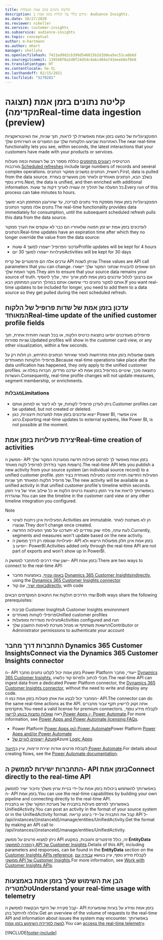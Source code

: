 ```yaml
---
title: קליטת נתונים בזמן אמת ומגבלות
description: מידע כללי על יכולות בזמן אמת ב- Audience Insights.
ms.date: 10/27/2020
ms.reviewer: nikeller
ms.service: customer-insights
ms.subservice: audience-insights
ms.topic: conceptual
author: m-hartmann
ms.author: mhart
manager: shellyha
ms.openlocfilehash: 7421ed9d2cb399d546815b2d1b0ea5ec51ca6b6d
ms.sourcegitcommit: 139548f8a2d0f24d54c4a6c404a743eeeb8ef8e0
ms.translationtype: HT
ms.contentlocale: he-IL
ms.lasthandoff: 02/15/2021
ms.locfileid: "5270281"
---
```

# <a name="real-time-data-ingestion-preview"></a><span data-ttu-id="1d55d-103">קליטת נתונים בזמן אמת (תצוגה מקדימה)</span><span class="sxs-lookup"><span data-stu-id="1d55d-103">Real-time data ingestion (preview)</span></span>

<span data-ttu-id="1d55d-104">הפונקציונליות של כמעט בזמן אמת מאפשרת לך לראות, תוך שניות, את האינטראקציות האחרונות שביצעו הלקוחות שלך עם המוצרים או השירותים שלך.</span><span class="sxs-lookup"><span data-stu-id="1d55d-104">The near real-time functionality lets you see, within seconds, the latest interactions that your customers have made with your products or services.</span></span>

<span data-ttu-id="1d55d-105">הכרטיסיה [רענונים מתוזמנים](system.md#schedule-tab) כוללת מספר רב של רשומות וכמה פעולות מורכבות.</span><span class="sxs-lookup"><span data-stu-id="1d55d-105">[Scheduled refreshes](system.md#schedule-tab) include large numbers of records and several complex operations.</span></span> <span data-ttu-id="1d55d-106">ראשית, הנתונים נמשכים ממקור הנתונים.</span><span class="sxs-lookup"><span data-stu-id="1d55d-106">First, data is pulled from the data source.</span></span> <span data-ttu-id="1d55d-107">בשלב הבא, הנתונים מאוחדים ולאחר מכן מועשרים בעזרת מידע נוסף.</span><span class="sxs-lookup"><span data-stu-id="1d55d-107">Next, the data is unified, and then enriched with additional information.</span></span> <span data-ttu-id="1d55d-108">כל הפעלה של תהליך זה עשויה לארוך דקות עד שעות.</span><span class="sxs-lookup"><span data-stu-id="1d55d-108">Every run of this process can take minutes to hours.</span></span>

<span data-ttu-id="1d55d-109">הפונקציונליות בזמן אמת מספקת מיד נתונים לצריכה, עד שהרענון המתוזמן הבא ימשוך נתונים אלה ממקור הנתונים.</span><span class="sxs-lookup"><span data-stu-id="1d55d-109">The real-time functionality provides data immediately for consumption, until the subsequent scheduled refresh pulls this data from the data source.</span></span>

<span data-ttu-id="1d55d-110">לעדכונים בזמן אמת יש זמן תפוגה שלאחריו הם כבר לא עוקפים את הערך ממקור הנתונים:</span><span class="sxs-lookup"><span data-stu-id="1d55d-110">Real-time updates have an expiration time after which they no longer override the value from the data source:</span></span>

- <span data-ttu-id="1d55d-111">עדכוני הפרופיל יישמרו למשך 4 שעות</span><span class="sxs-lookup"><span data-stu-id="1d55d-111">Profile updates will be kept for 4 hours</span></span>
- <span data-ttu-id="1d55d-112">פעילויות יישמרו למשך 30 יום</span><span class="sxs-lookup"><span data-stu-id="1d55d-112">Activities will be kept for 30 days</span></span>

<span data-ttu-id="1d55d-113">ערכים אלה הם פרמטרים של קרית API שניתן לשנות.</span><span class="sxs-lookup"><span data-stu-id="1d55d-113">These values are API call parameters that you can change.</span></span> <span data-ttu-id="1d55d-114">הם שואפים להבטיח שנתוני המקור שלך יישארו מקור האמת שלך.</span><span class="sxs-lookup"><span data-stu-id="1d55d-114">They aim to ensure that your source data remains your source of truth.</span></span> <span data-ttu-id="1d55d-115">אם ברצונך לכלול עדכונים בזמן אמת לזמן ארוך יותר, עליך להוסיף אותם למקור נתונים כדי שימשכו אותם במהלך הרענון המתוזמן הבא.</span><span class="sxs-lookup"><span data-stu-id="1d55d-115">If you want real-time updates to be included for longer, you need to add them to a data source so they get pulled during the next scheduled refresh.</span></span>

## <a name="real-time-update-of-the-unified-customer-profile-fields"></a><span data-ttu-id="1d55d-116">עדכון בזמן אמת של שדות פרופיל של הלקוח המאוחד</span><span class="sxs-lookup"><span data-stu-id="1d55d-116">Real-time update of the unified customer profile fields</span></span>

<span data-ttu-id="1d55d-117">פרופילים מעודכנים יופיעו בתצוגת כרטיס הלקוח, או בכל תצוגה חזותית אחרת, תוך שניות ספורות.</span><span class="sxs-lookup"><span data-stu-id="1d55d-117">Updated profiles will show in the customer card view, or any other visualization, within a few seconds.</span></span>

<span data-ttu-id="1d55d-118">משום שפעולות בזמן אמת מתרחשות לאחר שאיחוד הנתונים התרחש, הן חלות רק על פרופילי הלקוחות המאוחדים.</span><span class="sxs-lookup"><span data-stu-id="1d55d-118">Because real-time operations take place after the data unification has happened, they only apply to the unified customer profiles.</span></span> <span data-ttu-id="1d55d-119">כתוצאה מכך, שינויים בפרופיל בזמן אמת לא יעדכנו מדדים, חברות בפלח או העשרות.</span><span class="sxs-lookup"><span data-stu-id="1d55d-119">Consequently, real-time profile changes will not update measures, segment membership, or enrichments.</span></span>

### <a name="limitations"></a><span data-ttu-id="1d55d-120">מגבלות</span><span class="sxs-lookup"><span data-stu-id="1d55d-120">Limitations</span></span>

- <span data-ttu-id="1d55d-121">ניתן לעדכן פרופילי לקוחות, אך לא ליצור או למחוק אותם.</span><span class="sxs-lookup"><span data-stu-id="1d55d-121">Customer profiles can be updated, but not created or deleted.</span></span>
- <span data-ttu-id="1d55d-122">ייצוא עדכונים בזמן אמת למערכות חיצוניות, כגון Power BI, אינו אפשרי כרגע.</span><span class="sxs-lookup"><span data-stu-id="1d55d-122">Exporting real-time updates to external systems, like Power BI, is not possible at the moment.</span></span>

## <a name="real-time-creation-of-activities"></a><span data-ttu-id="1d55d-123">יצירת פעילויות בזמן אמת</span><span class="sxs-lookup"><span data-stu-id="1d55d-123">Real-time creation of activities</span></span>

<span data-ttu-id="1d55d-124">ממשק ה- API בזמן אמת מאפשר לך לפרסם פעילות חדשה ממערכת המקור שלך (רשומת מקור בודדת) לפרופיל לקוח מאוחד.</span><span class="sxs-lookup"><span data-stu-id="1d55d-124">The real-time API lets you publish a new activity from your source system (an individual source record) to a unified customer profile.</span></span> <span data-ttu-id="1d55d-125">הפעילות החדשה תהיה זמינה כפעילות מאוחדת בציר הזמן של פרופיל הלקוח המאוחד תוך שניות.</span><span class="sxs-lookup"><span data-stu-id="1d55d-125">The new activity will be available as a unified activity in that unified customer profile's timeline within seconds.</span></span> <span data-ttu-id="1d55d-126">באפשרותך לראות את ציר הזמן בתצוגת כרטיס הלקוח או כל שילוב אחר של ציר הזמן שהגדרת.</span><span class="sxs-lookup"><span data-stu-id="1d55d-126">You can see the timeline in the customer card view or any other timeline integration you configured.</span></span>

> [!NOTE]
>
> - <span data-ttu-id="1d55d-127">הפעילויות אינן ניתנות לשינוי.</span><span class="sxs-lookup"><span data-stu-id="1d55d-127">Activities are immutable.</span></span> <span data-ttu-id="1d55d-128">הן לא משתנות לאחר שנוצרו.</span><span class="sxs-lookup"><span data-stu-id="1d55d-128">They don't change once created.</span></span>
> - <span data-ttu-id="1d55d-129">לעת עתה, פלחי שוק ומדדים לא יתעדכנו על סמך הפעילות החדשה.</span><span class="sxs-lookup"><span data-stu-id="1d55d-129">Currently, segments and measures won't update based on the new activity.</span></span>
> - <span data-ttu-id="1d55d-130">פעילויות שנוספו רק דרך ממשק ה- API בזמן אמת אינן חלק מפעולות הייצוא ולא יופיעו ב- PowerBI.</span><span class="sxs-lookup"><span data-stu-id="1d55d-130">Activities added only through the real-time API are not part of exports and won't show up in PowerBI.</span></span>

<span data-ttu-id="1d55d-131">ישנן שתי דרכים להתחבר לממשק ה- API בזמן אמת:</span><span class="sxs-lookup"><span data-stu-id="1d55d-131">There are two ways to connect to the real-time API:</span></span>

- <span data-ttu-id="1d55d-132">[באופן עקיף](#connect-via-the-dynamics-365-customer-insights-connector), באמצעות מחבר [Dynamics 365 Customer Insights](https://docs.microsoft.com/connectors/customerinsights/)</span><span class="sxs-lookup"><span data-stu-id="1d55d-132">[indirectly](#connect-via-the-dynamics-365-customer-insights-connector), using the [Dynamics 365 Customer Insights connector](https://docs.microsoft.com/connectors/customerinsights/)</span></span>
- <span data-ttu-id="1d55d-133">[באופן ישיר](#connect-directly-to-the-real-time-api), עם קוד</span><span class="sxs-lookup"><span data-stu-id="1d55d-133">[directly](#connect-directly-to-the-real-time-api), with code</span></span>

<span data-ttu-id="1d55d-134">שתי הדרכים חולקות את התנאים המוקדמים הבאים:</span><span class="sxs-lookup"><span data-stu-id="1d55d-134">Both ways share the following prerequisites:</span></span>

- <span data-ttu-id="1d55d-135">סביבת Customer Insights</span><span class="sxs-lookup"><span data-stu-id="1d55d-135">A Customer Insights environment</span></span>
- <span data-ttu-id="1d55d-136">פרופילי לקוחות מאוחדים</span><span class="sxs-lookup"><span data-stu-id="1d55d-136">Unified customer profiles</span></span>
- <span data-ttu-id="1d55d-137">פעילויות מוגדרות ומופעלות</span><span class="sxs-lookup"><span data-stu-id="1d55d-137">Activities configured and run</span></span>
- <span data-ttu-id="1d55d-138">הרשאות משתתף או מנהל מערכת לאימות החשבון שלך</span><span class="sxs-lookup"><span data-stu-id="1d55d-138">Contributor or Administrator permissions to authenticate your account</span></span>

## <a name="connect-via-the-dynamics-365-customer-insights-connector"></a><span data-ttu-id="1d55d-139">התחברות דרך מחבר Dynamics 365 Customer Insights</span><span class="sxs-lookup"><span data-stu-id="1d55d-139">Connect via the Dynamics 365 Customer Insights connector</span></span>

<span data-ttu-id="1d55d-140">ה- API בזמן אמת יכול לקלוט נתונים מחבר Power Platform ייעודי, מחבר [Dynamics 365 Customer Insights](https://docs.microsoft.com/connectors/customerinsights/), מבלי לכתוב ולפרוס קוד כלשהו.</span><span class="sxs-lookup"><span data-stu-id="1d55d-140">The real-time API can ingest data from a dedicated Power Platform connector, the [Dynamics 365 Customer Insights connector](https://docs.microsoft.com/connectors/customerinsights/), without the need to write and deploy any code.</span></span>    
<span data-ttu-id="1d55d-141">המחבר יכול לבצע את אותן פעולות בזמן אמת כמו ה- API.</span><span class="sxs-lookup"><span data-stu-id="1d55d-141">The connector can do the same real-time actions as the API.</span></span> <span data-ttu-id="1d55d-142">אתה זקוק לרישיון תקף עבור מחברים מתקדמים.</span><span class="sxs-lookup"><span data-stu-id="1d55d-142">You need a valid license for premium connectors.</span></span> <span data-ttu-id="1d55d-143">לקבלת מידע נוסף, ראה [שאלות נפוצות בנוגע לרישוי Power Apps ו- Power Automate](https://docs.microsoft.com/power-platform/admin/powerapps-flow-licensing-faq).</span><span class="sxs-lookup"><span data-stu-id="1d55d-143">For more information, see [Power Apps and Power Automate licensing FAQs](https://docs.microsoft.com/power-platform/admin/powerapps-flow-licensing-faq).</span></span>

- <span data-ttu-id="1d55d-144">Power Platform [Power Apps ו/או Power Automate](https://docs.microsoft.com/connectors/)</span><span class="sxs-lookup"><span data-stu-id="1d55d-144">Power Platform [Power Apps and/or Power Automate](https://docs.microsoft.com/connectors/)</span></span>
- <span data-ttu-id="1d55d-145">[יישומים לוגיים של Azure](https://docs.microsoft.com/azure/connectors/apis-list)</span><span class="sxs-lookup"><span data-stu-id="1d55d-145">Azure [Logic Apps](https://docs.microsoft.com/azure/connectors/apis-list)</span></span>

<span data-ttu-id="1d55d-146">לקבלת פרטים אודות יצירת זרימות, עיין ב[תיעוד Power Automate](https://docs.microsoft.com/power-automate/).</span><span class="sxs-lookup"><span data-stu-id="1d55d-146">For details about creating flows, see the [Power Automate documentation](https://docs.microsoft.com/power-automate/).</span></span>

## <a name="connect-directly-to-the-real-time-api"></a><span data-ttu-id="1d55d-147">התחברות ישירות לממשק ה- API בזמן אמת</span><span class="sxs-lookup"><span data-stu-id="1d55d-147">Connect directly to the real-time API</span></span>

<span data-ttu-id="1d55d-148">באפשרותך להשתמש ביכולות בזמן אמת על-ידי בניית ערוץ משלך וחיבור ישיר לממשק ה- API בזמן אמת.</span><span class="sxs-lookup"><span data-stu-id="1d55d-148">You can use the real-time capabilities by building your own pipeline and connecting directly to the real-time API.</span></span>    
<span data-ttu-id="1d55d-149">באפשרותך לפרסם פעילות בתבנית של מערכת המקור שלך או בתבנית UnifiedActivity.</span><span class="sxs-lookup"><span data-stu-id="1d55d-149">You can post an activity in the format of your source system or in the UnifiedActivity format.</span></span> <span data-ttu-id="1d55d-150">קבל את התבנית על-ידי ביצוע קריאת API ל- /api/instances/{instanceId}/manage/entities/UnifiedActivity.</span><span class="sxs-lookup"><span data-stu-id="1d55d-150">Get the format by making an API call to /api/instances/{instanceId}/manage/entities/UnifiedActivity.</span></span>

<span data-ttu-id="1d55d-151">ניתן למצוא פרטים על ממשק API זה, כולל פרמטרים ותגובות, במקטע **EntityData** ב[הפניה לממשקי API של Customer Insights](https://developer.ci.ai.dynamics.com/api-details#api=CustomerInsights).</span><span class="sxs-lookup"><span data-stu-id="1d55d-151">Details of this API, including parameters and responses, can be found in the **EntityData** section on the [Customer Insights APIs reference](https://developer.ci.ai.dynamics.com/api-details#api=CustomerInsights).</span></span> <span data-ttu-id="1d55d-152">לקבלת מידע נוסף, עיין בנושא [עבודה עם ממשקי API של Customer Insights](apis.md).</span><span class="sxs-lookup"><span data-stu-id="1d55d-152">For more information, see [Work with Customer Insights APIs](apis.md).</span></span>

## <a name="understand-your-real-time-usage-with-telemetry"></a><span data-ttu-id="1d55d-153">הבן את השימוש שלך בזמן אמת באמצעות טלמטריה</span><span class="sxs-lookup"><span data-stu-id="1d55d-153">Understand your real-time usage with telemetry</span></span>

<span data-ttu-id="1d55d-154">קבל סקירה של היקף הבקשות לממשק ה- API בזמן אמת ומידע על בעיות שהמערכת עלולה להיתקל בהן.</span><span class="sxs-lookup"><span data-stu-id="1d55d-154">Get an overview of the volume of requests to the real-time API and information about issues the system may encounter.</span></span> <span data-ttu-id="1d55d-155">באפשרותך [לגשת למדידת השימוש בזמן אמת](system.md#api-usage-tab).</span><span class="sxs-lookup"><span data-stu-id="1d55d-155">You can [access the real-time telemetry](system.md#api-usage-tab).</span></span> 


[!INCLUDE[footer-include](../includes/footer-banner.md)]